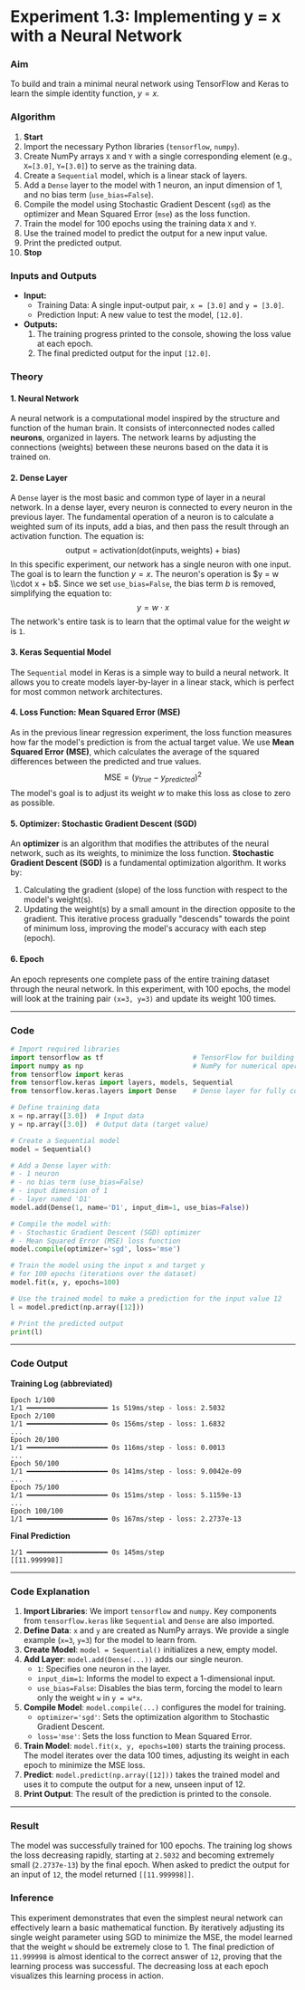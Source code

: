# **Experiment 1.3: Implementing y = x with a Neural Network**

### **Aim**

To build and train a minimal neural network using TensorFlow and Keras to learn the simple identity function, $y=x$.

### **Algorithm**

1.  **Start**
2.  Import the necessary Python libraries (`tensorflow`, `numpy`).
3.  Create NumPy arrays `X` and `Y` with a single corresponding element (e.g., `X=[3.0]`, `Y=[3.0]`) to serve as the training data.
4.  Create a `Sequential` model, which is a linear stack of layers.
5.  Add a `Dense` layer to the model with 1 neuron, an input dimension of 1, and no bias term (`use_bias=False`).
6.  Compile the model using Stochastic Gradient Descent (`sgd`) as the optimizer and Mean Squared Error (`mse`) as the loss function.
7.  Train the model for 100 epochs using the training data `X` and `Y`.
8.  Use the trained model to predict the output for a new input value.
9.  Print the predicted output.
10. **Stop**

### **Inputs and Outputs**

  * **Input:**
      * Training Data: A single input-output pair, `x = [3.0]` and `y = [3.0]`.
      * Prediction Input: A new value to test the model, `[12.0]`.
  * **Outputs:**
    1.  The training progress printed to the console, showing the loss value at each epoch.
    2.  The final predicted output for the input `[12.0]`.

### **Theory**

#### 1\. Neural Network

A neural network is a computational model inspired by the structure and function of the human brain. It consists of interconnected nodes called **neurons**, organized in layers. The network learns by adjusting the connections (weights) between these neurons based on the data it is trained on.

#### 2\. Dense Layer

A `Dense` layer is the most basic and common type of layer in a neural network. In a dense layer, every neuron is connected to every neuron in the previous layer. The fundamental operation of a neuron is to calculate a weighted sum of its inputs, add a bias, and then pass the result through an activation function. The equation is:
$$\text{output} = \text{activation}(\text{dot}(\text{inputs}, \text{weights}) + \text{bias})$$
In this specific experiment, our network has a single neuron with one input. The goal is to learn the function $y=x$. The neuron's operation is $y = w \\cdot x + b$. Since we set `use_bias=False`, the bias term $b$ is removed, simplifying the equation to:
$$y = w \cdot x$$
The network's entire task is to learn that the optimal value for the weight $w$ is `1`.

#### 3\. Keras Sequential Model

The `Sequential` model in Keras is a simple way to build a neural network. It allows you to create models layer-by-layer in a linear stack, which is perfect for most common network architectures.

#### 4\. Loss Function: Mean Squared Error (MSE)

As in the previous linear regression experiment, the loss function measures how far the model's prediction is from the actual target value. We use **Mean Squared Error (MSE)**, which calculates the average of the squared differences between the predicted and true values.
$$\text{MSE} = (y_{true} - y_{predicted})^2$$
The model's goal is to adjust its weight $w$ to make this loss as close to zero as possible.

#### 5\. Optimizer: Stochastic Gradient Descent (SGD)

An **optimizer** is an algorithm that modifies the attributes of the neural network, such as its weights, to minimize the loss function. **Stochastic Gradient Descent (SGD)** is a fundamental optimization algorithm. It works by:

1.  Calculating the gradient (slope) of the loss function with respect to the model's weight(s).
2.  Updating the weight(s) by a small amount in the direction opposite to the gradient.
    This iterative process gradually "descends" towards the point of minimum loss, improving the model's accuracy with each step (epoch).

#### 6\. Epoch

An epoch represents one complete pass of the entire training dataset through the neural network. In this experiment, with 100 epochs, the model will look at the training pair `(x=3, y=3)` and update its weight 100 times.

-----

### **Code**

```python
# Import required libraries
import tensorflow as tf                      # TensorFlow for building and training the model
import numpy as np                           # NumPy for numerical operations
from tensorflow import keras
from tensorflow.keras import layers, models, Sequential
from tensorflow.keras.layers import Dense    # Dense layer for fully connected neural networks

# Define training data
x = np.array([3.0])  # Input data
y = np.array([3.0])  # Output data (target value)

# Create a Sequential model
model = Sequential()

# Add a Dense layer with:
# - 1 neuron
# - no bias term (use_bias=False)
# - input dimension of 1
# - layer named 'D1'
model.add(Dense(1, name='D1', input_dim=1, use_bias=False))

# Compile the model with:
# - Stochastic Gradient Descent (SGD) optimizer
# - Mean Squared Error (MSE) loss function
model.compile(optimizer='sgd', loss='mse')

# Train the model using the input x and target y
# for 100 epochs (iterations over the dataset)
model.fit(x, y, epochs=100)

# Use the trained model to make a prediction for the input value 12
l = model.predict(np.array([12]))

# Print the predicted output
print(l)
```

-----

### **Code Output**

**Training Log (abbreviated)**

```
Epoch 1/100
1/1 ━━━━━━━━━━━━━━━━━━━━ 1s 519ms/step - loss: 2.5032
Epoch 2/100
1/1 ━━━━━━━━━━━━━━━━━━━━ 0s 156ms/step - loss: 1.6832
...
Epoch 20/100
1/1 ━━━━━━━━━━━━━━━━━━━━ 0s 116ms/step - loss: 0.0013
...
Epoch 50/100
1/1 ━━━━━━━━━━━━━━━━━━━━ 0s 141ms/step - loss: 9.0042e-09
...
Epoch 75/100
1/1 ━━━━━━━━━━━━━━━━━━━━ 0s 151ms/step - loss: 5.1159e-13
...
Epoch 100/100
1/1 ━━━━━━━━━━━━━━━━━━━━ 0s 167ms/step - loss: 2.2737e-13
```

**Final Prediction**

```
1/1 ━━━━━━━━━━━━━━━━━━━━ 0s 145ms/step
[[11.999998]]
```

-----

### **Code Explanation**

1.  **Import Libraries**: We import `tensorflow` and `numpy`. Key components from `tensorflow.keras` like `Sequential` and `Dense` are also imported.
2.  **Define Data**: `x` and `y` are created as NumPy arrays. We provide a single example (`x=3`, `y=3`) for the model to learn from.
3.  **Create Model**: `model = Sequential()` initializes a new, empty model.
4.  **Add Layer**: `model.add(Dense(...))` adds our single neuron.
      * `1`: Specifies one neuron in the layer.
      * `input_dim=1`: Informs the model to expect a 1-dimensional input.
      * `use_bias=False`: Disables the bias term, forcing the model to learn only the weight `w` in `y = w*x`.
5.  **Compile Model**: `model.compile(...)` configures the model for training.
      * `optimizer='sgd'`: Sets the optimization algorithm to Stochastic Gradient Descent.
      * `loss='mse'`: Sets the loss function to Mean Squared Error.
6.  **Train Model**: `model.fit(x, y, epochs=100)` starts the training process. The model iterates over the data 100 times, adjusting its weight in each epoch to minimize the MSE loss.
7.  **Predict**: `model.predict(np.array([12]))` takes the trained model and uses it to compute the output for a new, unseen input of 12.
8.  **Print Output**: The result of the prediction is printed to the console.

-----

### **Result**

The model was successfully trained for 100 epochs. The training log shows the loss decreasing rapidly, starting at `2.5032` and becoming extremely small (`2.2737e-13`) by the final epoch. When asked to predict the output for an input of `12`, the model returned `[[11.999998]]`.

### **Inference**

This experiment demonstrates that even the simplest neural network can effectively learn a basic mathematical function. By iteratively adjusting its single weight parameter using SGD to minimize the MSE, the model learned that the weight `w` should be extremely close to 1. The final prediction of `11.999998` is almost identical to the correct answer of `12`, proving that the learning process was successful. The decreasing loss at each epoch visualizes this learning process in action.